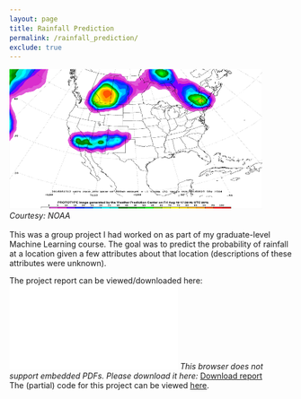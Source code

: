 ```yaml
---
layout: page
title: Rainfall Prediction
permalink: /rainfall_prediction/
exclude: true
---
```

<img src="../files/rainfall_image.png" height="250" width="450"/><br>
<i> Courtesy: NOAA </i>
<br><br>
This was a group project I had worked on as part of my graduate-level Machine Learning course. The goal was to predict the probability of rainfall at a location given a few attributes about that location (descriptions of these attributes were unknown).

The project report can be viewed/downloaded here:
<object data="/portfolio/files/rainfall_report.pdf" type="application/pdf" width="360px" height="400px">
    <embed src="/portfolio/files/rainfall_report.pdf">
        <i>This browser does not support embedded PDFs. Please download it here: </i><a href="/portfolio/files/rainfall_report.pdf">Download report</a>
    </embed>
</object>
<br>
The (partial) code for this project can be viewed <a href="../files/rainfall_code.html">here</a>.
